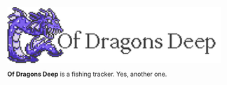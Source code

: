 <img src="public/ofdragonsdeep-banner.png" alt="Of Dragons Deep logo, featuring the Nepto Dragon from Final Fantasy III" width="488" height="128"/>

**Of Dragons Deep** is a fishing tracker. Yes, another one.